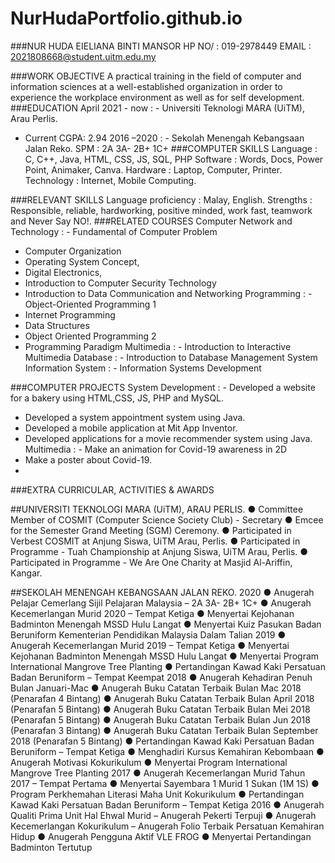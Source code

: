 # NurHudaPortfolio.github.io
###NUR HUDA EIELIANA BINTI MANSOR
HP NO/ : 019-2978449
EMAIL : 2021808668@student.uitm.edu.my

###WORK OBJECTIVE
A practical training in the field of computer and information sciences at a well-established organization in
order to experience the workplace environment as well as for self development.
###EDUCATION
April 2021 - now : - Universiti Teknologi MARA (UiTM), Arau Perlis.
- Current CGPA: 2.94
2016 –2020 : - Sekolah Menengah Kebangsaan Jalan Reko.
SPM : 2A 3A- 2B+ 1C+
###COMPUTER SKILLS
Language : C, C++, Java, HTML, CSS, JS, SQL, PHP
Software : Words, Docs, Power Point, Animaker, Canva.
Hardware : Laptop, Computer, Printer.
Technology : Internet, Mobile Computing.

###RELEVANT SKILLS
Language proficiency : Malay, English.
Strengths : Responsible, reliable, hardworking, positive minded, work fast, teamwork
and Never Say NO!.
###RELATED COURSES
Computer Network
and Technology
: - Fundamental of Computer Problem
- Computer Organization
- Operating System Concept,
- Digital Electronics,
- Introduction to Computer Security Technology
- Introduction to Data Communication and Networking
Programming : - Object-Oriented Programming 1
- Internet Programming
- Data Structures
- Object Oriented Programming 2
- Programming Paradigm
Multimedia : - Introduction to Interactive Multimedia
Database : - Introduction to Database Management System
Information System : - Information Systems Development

###COMPUTER PROJECTS
System Development : - Developed a website for a bakery using HTML,CSS, JS, PHP and
MySQL.
- Developed a system appointment system using Java.
- Developed a mobile application at Mit App Inventor.
- Developed applications for a movie recommender system using Java.
Multimedia : - Make an animation for Covid-19 awareness in 2D
- Make a poster about Covid-19.
- 
###EXTRA CURRICULAR, ACTIVITIES & AWARDS

##UNIVERSITI TEKNOLOGI MARA (UiTM), ARAU PERLIS.
● Committee Member of COSMIT (Computer Science Society Club) - Secretary
● Emcee for the Semester Grand Meeting (SGM) Ceremony.
● Participated in Verbest COSMIT at Anjung Siswa, UiTM Arau, Perlis.
● Participated in Programme - Tuah Championship at Anjung Siswa, UiTM Arau, Perlis.
● Participated in Programme - We Are One Charity at Masjid Al-Ariffin, Kangar.

##SEKOLAH MENENGAH KEBANGSAAN JALAN REKO.
2020
● Anugerah Pelajar Cemerlang Sijil Pelajaran Malaysia – 2A 3A- 2B+ 1C+
● Anugerah Kecemerlangan Murid 2020 – Tempat Ketiga
● Menyertai Kejohanan Badminton Menengah MSSD Hulu Langat
● Menyertai Kuiz Pasukan Badan Beruniform Kementerian Pendidikan Malaysia Dalam Talian
2019
● Anugerah Kecemerlangan Murid 2019 – Tempat Ketiga
● Menyertai Kejohanan Badminton Menengah MSSD Hulu Langat
● Menyertai Program International Mangrove Tree Planting
● Pertandingan Kawad Kaki Persatuan Badan Beruniform – Tempat Keempat
2018
● Anugerah Kehadiran Penuh Bulan Januari-Mac
● Anugerah Buku Catatan Terbaik Bulan Mac 2018 (Penarafan 4 Bintang)
● Anugerah Buku Catatan Terbaik Bulan April 2018 (Penarafan 5 Bintang)
● Anugerah Buku Catatan Terbaik Bulan Mei 2018 (Penarafan 5 Bintang)
● Anugerah Buku Catatan Terbaik Bulan Jun 2018 (Penarafan 3 Bintang)
● Anugerah Buku Catatan Terbaik Bulan September 2018 (Penarafan 5 Bintang)
● Pertandingan Kawad Kaki Persatuan Badan Beruniform – Tempat Ketiga
● Menghadiri Kursus Kemahiran Kebombaan
● Anugerah Motivasi Kokurikulum
● Menyertai Program International Mangrove Tree Planting
2017
● Anugerah Kecemerlangan Murid Tahun 2017 – Tempat Pertama
● Menyertai Sayembara 1 Murid 1 Sukan (1M 1S)
● Program Perkhemahan Literasi Maha Unit Kokurikulum
● Pertandingan Kawad Kaki Persatuan Badan Beruniform – Tempat Ketiga
2016
● Anugerah Qualiti Prima Unit Hal Ehwal Murid – Anugerah Pekerti Terpuji
● Anugerah Kecemerlangan Kokurikulum – Anugerah Folio Terbaik Persatuan Kemahiran Hidup
● Anugerah Pengguna Aktif VLE FROG
● Menyertai Pertandingan Badminton Tertutup
